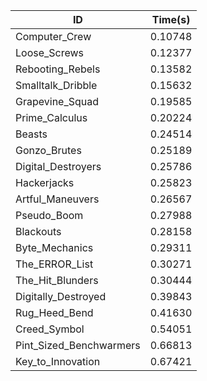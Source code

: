|ID|Time(s)|
|-|-|
|Computer_Crew|0.10748|
|Loose_Screws|0.12377|
|Rebooting_Rebels|0.13582|
|Smalltalk_Dribble|0.15632|
|Grapevine_Squad|0.19585|
|Prime_Calculus|0.20224|
|Beasts|0.24514|
|Gonzo_Brutes|0.25189|
|Digital_Destroyers|0.25786|
|Hackerjacks|0.25823|
|Artful_Maneuvers|0.26567|
|Pseudo_Boom|0.27988|
|Blackouts|0.28158|
|Byte_Mechanics|0.29311|
|The_ERROR_List|0.30271|
|The_Hit_Blunders|0.30444|
|Digitally_Destroyed|0.39843|
|Rug_Heed_Bend|0.41630|
|Creed_Symbol|0.54051|
|Pint_Sized_Benchwarmers|0.66813|
|Key_to_Innovation|0.67421|
